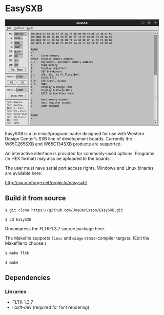 EasySXB
=======

![Screenshot](https://raw.githubusercontent.com/JoeDavisson/EasySXB/master/screenshots/screenshot.png)

EasySXB is a terminal/program loader designed for use with Western Design Center's SXB line of development boards. Currently the W65C265SXB and W65C134SXB products are supported.

An interactive interface is provided for commonly-used options. Programs (in HEX format) may also be uploaded to the boards.

The user must have serial port access rights. Windows and Linux binaries are available here:

http://sourceforge.net/projects/easysxb/

## Build it from source
```$ git clone https://github.com/JoeDavisson/EasySXB.git```

```$ cd EasySXB```

Uncompress the FLTK-1.3.7 source package here.

The Makefile supports ```linux``` and ```mingw``` cross-compiler targets.
(Edit the Makefile to choose.)

```$ make fltk```

```$ make```

## Dependencies

### Libraries

 * FLTK-1.3.7
 * libxft-dev (required for font rendering)

